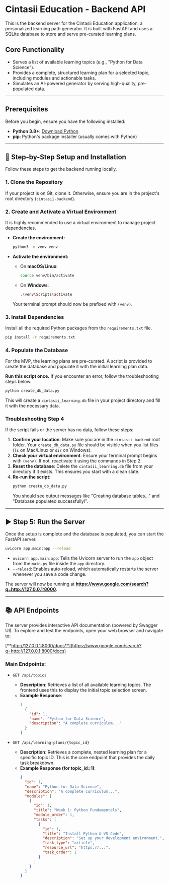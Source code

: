 
# Cintasii Education - Backend API

This is the backend server for the Cintasii Education application, a personalized learning path generator. It is built with FastAPI and uses a SQLite database to store and serve pre-curated learning plans.

## Core Functionality

* Serves a list of available learning topics (e.g., "Python for Data Science").
* Provides a complete, structured learning plan for a selected topic, including modules and actionable tasks.
* Simulates an AI-powered generator by serving high-quality, pre-populated data.

---

## Prerequisites

Before you begin, ensure you have the following installed:

* **Python 3.8+**: [Download Python](https://www.python.org/downloads/)
* **pip**: Python's package installer (usually comes with Python)

---

## 🚀 Step-by-Step Setup and Installation

Follow these steps to get the backend running locally.

### 1. Clone the Repository

If your project is on Git, clone it. Otherwise, ensure you are in the project's root directory (`cintasii-backend`).

### 2. Create and Activate a Virtual Environment

It is highly recommended to use a virtual environment to manage project dependencies.

* **Create the environment:**
    ```bash
    python3 -m venv venv
    ```

* **Activate the environment:**
    * On **macOS/Linux**:
        ```bash
        source venv/bin/activate
        ```
    * On **Windows**:
        ```bash
        .\venv\Scripts\activate
        ```
    Your terminal prompt should now be prefixed with `(venv)`.

### 3. Install Dependencies

Install all the required Python packages from the `requirements.txt` file.

```bash
pip install -r requirements.txt
````

### 4. Populate the Database

For the MVP, the learning plans are pre-curated. A script is provided to create the database and populate it with the initial learning plan data.

**Run this script once.** If you encounter an error, follow the troubleshooting steps below.

```bash
python create_db_data.py
```

This will create a `cintasii_learning.db` file in your project directory and fill it with the necessary data.

### Troubleshooting Step 4

If the script fails or the server has no data, follow these steps:

1.  **Confirm your location**: Make sure you are in the `cintasii-backend` root folder. Your `create_db_data.py` file should be visible when you list files (`ls` on Mac/Linux or `dir` on Windows).
2.  **Check your virtual environment**: Ensure your terminal prompt begins with `(venv)`. If not, reactivate it using the commands in Step 2.
3.  **Reset the database**: Delete the `cintasii_learning.db` file from your directory if it exists. This ensures you start with a clean slate.
4.  **Re-run the script**:
    ```bash
    python create_db_data.py
    ```
    You should see output messages like "Creating database tables..." and "Database populated successfully\!".

-----

## ▶️ Step 5: Run the Server

Once the setup is complete and the database is populated, you can start the FastAPI server.

```bash
uvicorn app.main:app --reload
```

  * `uvicorn app.main:app`: Tells the Uvicorn server to run the `app` object from the `main.py` file inside the `app` directory.
  * `--reload`: Enables auto-reload, which automatically restarts the server whenever you save a code change.

The server will now be running at **https://www.google.com/search?q=http://127.0.0.1:8000**.

-----

## 📚 API Endpoints

The server provides interactive API documentation (powered by Swagger UI). To explore and test the endpoints, open your web browser and navigate to:

[**http://127.0.0.1:8000/docs**](https://www.google.com/search?q=http://127.0.0.1:8000/docs)

### Main Endpoints:

  * `GET /api/topics`

      * **Description**: Retrieves a list of all available learning topics. The frontend uses this to display the initial topic selection screen.
      * **Example Response**:
        ```json
        [
          {
            "id": 1,
            "name": "Python for Data Science",
            "description": "A complete curriculum..."
          }
        ]
        ```

  * `GET /api/learning-plans/{topic_id}`

      * **Description**: Retrieves a complete, nested learning plan for a specific topic ID. This is the core endpoint that provides the daily task breakdown.
      * **Example Response (for topic\_id=1)**:
        ```json
        {
          "id": 1,
          "name": "Python for Data Science",
          "description": "A complete curriculum...",
          "modules": [
            {
              "id": 1,
              "title": "Week 1: Python Fundamentals",
              "module_order": 1,
              "tasks": [
                {
                  "id": 1,
                  "title": "Install Python & VS Code",
                  "description": "Set up your development environment.",
                  "task_type": "article",
                  "resource_url": "https://...",
                  "task_order": 1
                }
              ]
            }
          ]
        }
        ```

<!-- end list -->

```
```
